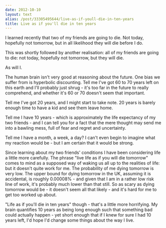 ```yaml
---
date: 2012-10-10
layout: text
alias: /post/33305495644/live-as-if-youll-die-in-ten-years
title: Live as if you'll die in ten years 
---
```


I learned recently that two of my friends are going to die. Not today, hopefully not tomorrow, but in all likelihood they will die before I do.

This was shortly followed by another realisation: all of my friends are going to die: not today, hopefully not tomorrow, but they will die.

As will I.

The human brain isn't very good at reasoning about the future. One bias we suffer from is hyperbolic discounting. Tell me I've got 60 to 70 years left on this earth and I'll probably just shrug - it's too far in the future to really comprehend, and whether it's 60 or 70 doesn't seem that important.

Tell me I've got 20 years, and I might start to take note. 20 years is barely enough time to have a kid and see them leave home.

Tell me I have 10 years - which is approximately the life expectancy of my two friends - and I can tell you for a fact that the mere thought may send me into a bawling mess, full of fear and regret and uncertainty.

Tell me I have a month, a week, a day? I can't even begin to imagine what my reaction would be - but I am certain that it would be strong.

Since learning about my two friends' conditions I have been considering life a little more carefully. The phrase "live life as if you will die tomorrow" comes to mind as a supposed way of waking us all up to the realities of life: but it doesn't quite work for me. The probability of me dying tomorrow is very low. The upper bound for dying tomorrow in the UK, assuming it is accidental, is roughly 0.00008% - and given that I am in a rather low risk line of work, it's probably much lower than that still. So as scary as dying tomorrow would be - it doesn't seem all that likely - and it's hard for me to get too worked up about.

"Life as if you'll die in ten years" though - that's a little more horrifying. My brain quantifies 10 years as being long enough such that something bad could actually happen - yet short enough that if I knew for sure I had 10 years left, I'd hope I'd change some things about the way I live.
